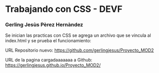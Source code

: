 # Trabajando con CSS - DEVF

### Gerling Jesùs Pèrez Hernàndez

Se inician las practicas con CSS se agrega un archivo que se vincula al index.html y se prueba el funcionamiento:

URL Repositorio nuevo: https://github.com/gerlingjesus/Proyecto_MOD2

URL de la pagina cargadaaaaaaa a Github:  https://gerlingjesus.github.io/Proyecto_MOD2/

